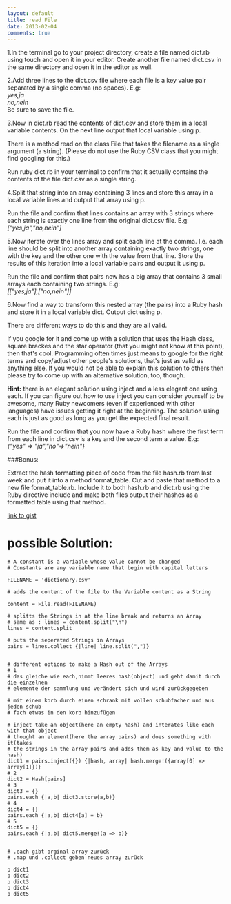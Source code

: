 ```yaml
---
layout: default
title: read File 
date: 2013-02-04
comments: true
---
```



1.In the terminal go to your project directory, create a file named dict.rb using touch and open it in your editor. Create another file named dict.csv in the same directory and open it in the editor as well.

2.Add three lines to the dict.csv file where each file is a key value pair separated by a single comma (no spaces).  E.g:   
*yes,ja*  
*no,nein*   
Be sure to save the file.

3.Now in dict.rb read the contents of dict.csv and store them in a local variable contents. On the next line output that local variable using p.

  There is a method read on the class File that takes the filename as a single argument (a string). (Please do not use the Ruby CSV class that you might find googling for this.)

  Run ruby dict.rb in your terminal to confirm that it actually contains the contents of the file dict.csv as a single string.

4.Split that string into an array containing 3 lines and store this array in a local variable lines and output that array using p.

  Run the file and confirm that lines contains an array with 3 strings where each string is exactly one line from the original dict.csv file.  E.g:   
*\["yes,ja","no,nein"\]*   

5.Now iterate over the lines array and split each line at the comma. I.e. each line should be split into another array containing exactly two strings, one with the key and the other one with the value from that line. Store the results of this iteration into a local variable pairs and output it using p.

  Run the file and confirm that pairs now has a big array that contains 3 small arrays each containing two strings.  E.g:   
*\[\["yes,ja"\],\["no,nein"\]\]*   

6.Now find a way to transform this nested array (the pairs) into a Ruby hash and store it in a local variable dict. Output dict using p.

  There are different ways to do this and they are all valid.

  If you google for it and come up with a solution that uses the Hash class, square brackes and the star operator (that you might not know at this point), then that's cool. Programming often times just means to google for the right terms and copy/adjust other people's solutions, that's just as valid as anything else. If you would not be able to explain this solution to others then please try to come up with an alternative solution, too, though.

  **Hint:** there is an elegant solution using inject and a less elegant one using each. If you can figure out how to use inject you can consider yourself to be awesome, many Ruby newcomers (even if experienced with other languages) have issues getting it right at the beginning. The solution using each is just as good as long as you get the expected final result.

  Run the file and confirm that you now have a Ruby hash where the first term from each line in dict.csv is a key and the second term a value. E.g:   
*\{"yes" => "ja","no"=>"nein"\}*

###Bonus:

Extract the hash formatting piece of code from the file hash.rb from last week and put it into a method format_table. Cut and paste that method to a new file format_table.rb. Include it to both hash.rb and dict.rb using the Ruby directive include and make both files output their hashes as a formatted table using that method.

[link to gist](https://gist.github.com/svenfuchs/2dbe6cb210febec49674)

possible Solution:
==================


    # A constant is a variable whose value cannot be changed  
    # Constants are any variable name that begin with capital letters  

    FILENAME = 'dictionary.csv'

    # adds the content of the file to the Variable content as a String  

    content = File.read(FILENAME)

    # splitts the Strings in at the line break and returns an Array  
    # same as : lines = content.split("\n")  
    lines = content.split

    # puts the seperated Strings in Arrays  
    pairs = lines.collect {|line| line.split(",")}


    # different options to make a Hash out of the Arrays  
    # 1  
    # das gleiche wie each,nimmt leeres hash(object) und geht damit durch die einzelnen  
    # elemente der sammlung und verändert sich und wird zurückgegeben  

    # mit einem korb durch einen schrank mit vollen schubfacher und aus jeden schub-  
    # fach etwas in den korb hinzufügen  

    # inject take an object(here an empty hash) and interates ĺike each with that object  
    # thought an element(here the array pairs) and does something with it(takes  
    # the strings in the array pairs and adds them as key and value to the hash)  
    dict1 = pairs.inject({}) {|hash, array| hash.merge!({array[0] => array[1]})}
    # 2  
    dict2 = Hash[pairs]  
    # 3  
    dict3 = {}  
    pairs.each {|a,b| dict3.store(a,b)}  
    # 4  
    dict4 = {}  
    pairs.each {|a,b| dict4[a] = b}  
    # 5  
    dict5 = {}  
    pairs.each {|a,b| dict5.merge!(a => b)}  


    # .each gibt orginal array zurück   
    # .map und .collect geben neues array zurück  

    p dict1  
    p dict2  
    p dict3  
    p dict4  
    p dict5  

